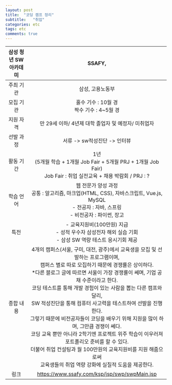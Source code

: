 ```yaml
---
layout: post
title:  "코딩 캠프 정리"
subtitle:   "취업"
categories: etc
tags: etc
comments: true
---
```




| 삼성 청년 SW 아카데미 | SSAFY,  | 
|:--------:|:--------:|
| 주최 기관 | 삼성, 고용노동부 |
| 모집 기관 | 홀수 기수 : 10월 경<br>짝수 기수 : 4~5월 경|
| 지원 자격 | 만 29세 이하/ 4년제 대학 졸업자 및 예정자/ 미취업자 |
| 선발 과정 | 서류 -> sw적성진단 -> 인터뷰 |
| 활동 기간 | 1년<br>(5개월 학습 + 1개월 Job Fair + 5개월 PRJ + 1개월 Job Fair) <br> Job Fair : 취업 실전교육 + 채용 박람회 / PRJ : ? |
| 학습 언어 | 웹 전문가 양성 과정<br>공통 : 알고리즘, 마크업(HTML, CSS), 자바스크립트, Vue.js, MySQL<br>- 전공자 : 자바, 스프링<br>- 비전공자 : 파이썬, 장고 |
| 특전 | - 교육지원비(100만원) 지급<br>- 성적 우수자 삼성전자 해외 실습 기회<br>- 삼성 SW 역량 테스트 응시기회 제공 |
| 종합 내용 | 4개의 캠퍼스(서울, 구미, 대전, 광주)에서 교육생을 모집 및 선발하는 프로그램이며,<br>캠퍼스 별로 따로 모집하기 때문에 경쟁률은 상이하다.<br>*다른 블로그 글에 따르면 서울이 가장 경쟁률이 쎄며, 기업 공채 수준이라고 한다.<br>코딩 테스트를 통해 개발 경험이 있는 사람을 뽑는 다른 캠프와 달리, <br>SW 적성진단을 통해 컴퓨터 사고력을 테스트하여 선발을 진행한다. <br>그렇기 때문에 비전공자들이 코딩을 배우기 위해 지원을 많이 하며, 그만큼 경쟁이 쎄다.<br>코딩 교육 뿐만 아니라 2학기엔 프로젝트 위주 학습이 이우러져 포트폴리오 준비를 할 수 있다.<br>더불어 취업 컨설팅과 월 100만원의 교육지원비를 지원 해줌으로써 <br>교육생들의 취업 역량 강화에 실질적 도움을 제공한다. |
| 링크 | https://www.ssafy.com/ksp/jsp/swp/swpMain.jsp |



